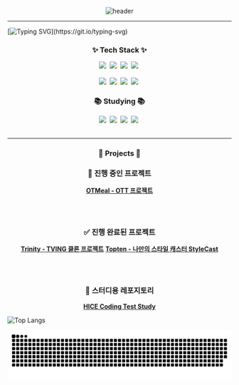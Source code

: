<!--capsule-render(https://github.com/kyechan99/capsule-render)-->
<div align="center">
  
![header](https://capsule-render.vercel.app/api?type=waving&height=250&color=gradient&text=Sunwoo%20Hwang&reversal=false&fontAlign=50&fontAlignY=40&animation=blink&descAlign=50&desc=Speaking%20Potato&descSize=15)

</div>

<hr/>

<!--https://readme-typing-svg.demolab.com/demo/-->
[![Typing SVG](https://readme-typing-svg.demolab.com?font=Noto+Sans+KR&pause=5000&color=89E389&random=false&width=435&lines='%EC%9F%A4%EB%B3%B4%EB%8B%A8+%EC%9E%98%ED%95%98%EA%B2%A0%EC%A7%80'%EC%9D%98++%EC%9F%A4%EB%A5%BC+%EB%8B%B4%EB%8B%B9%ED%95%98%EA%B3%A0+%EC%9E%88%EC%8A%B5%EB%8B%88%EB%8B%A4.)](https://git.io/typing-svg)

<h3 align="center">✨ Tech Stack ✨</h3>
<div align="center">
  <img src="https://img.shields.io/badge/python-3670A0?style=for-the-badge&logo=python&logoColor=ffdd54" />&nbsp
  <img src="https://img.shields.io/badge/C++-00599C?style=for-the-badge&logo=c%2B%2B&logoColor=ffffff" />&nbsp
  <img src="https://img.shields.io/badge/react-20232a.svg?style=for-the-badge&logo=react&logoColor=61DAFB" />&nbsp
  <img src="https://img.shields.io/badge/javascript-F7DF1E.svg?style=for-the-badge&logo=javascript&logoColor=20232a" />&nbsp
  </br>  </br>
  <img src="https://img.shields.io/badge/html5-E34F26.svg?style=for-the-badge&logo=html5&logoColor=white" />&nbsp
  <img src="https://img.shields.io/badge/css3-1572B6.svg?style=for-the-badge&logo=css3&logoColor=white" />&nbsp
  <img src="https://img.shields.io/badge/tailwindcss-38B2AC?style=for-the-badge&logo=tailwindcss&logoColor=white" />&nbsp
  <img src="https://img.shields.io/badge/scss-CC6699?style=for-the-badge&logo=sass&logoColor=white" />&nbsp
</div>

<!--내용 부분-->
<h3 align="center">📚 Studying 📚</h3>
<div align="center">
  <img src="https://img.shields.io/badge/tanstackquery-FF4154?style=for-the-badge&logo=tanstackquery&logoColor=white" />&nbsp
  <img src="https://img.shields.io/badge/next.js-000000?style=for-the-badge&logo=nextdotjs&logoColor=white" />&nbsp
  <img src="https://img.shields.io/badge/typescript-007ACC?style=for-the-badge&logo=typescript&logoColor=white" />&nbsp
  <img src="https://img.shields.io/badge/react-20232a.svg?style=for-the-badge&logo=react&logoColor=61DAFB" />&nbsp
</div>
<br>
<hr/>
<h3 align="center">📂 Projects 📂</h3>

<div align="center">
  
  ### 🚧 진행 중인 프로젝트
  
  <div align="center">
        <strong><a href="https://github.com/ott-service/OTMeal">OTMeal - OTT 프로젝트</a></strong>
  </div>
  
  <br/><br/>
  
  ### ✅ 진행 완료된 프로젝트
  
  <div align="center">
    <strong><a href="https://github.com/FRONTENDSCHOOL10/Trinity">Trinity - TVING 클론 프로젝트</a></strong>
    <strong><a href="https://github.com/FRONTENDSCHOOL10/Topten">Topten - 나만의 스타일 캐스터 StyleCast</a></strong> 
  </div>
  
  <br/><br/>
  
  ### 📖 스터디용 레포지토리
  
  <div align="center">
    <strong><a href="https://github.com/HICE-CodingTestStudy/solved">HICE Coding Test Study</a></strong>
  </div>
  
</div>


<!-- generate-snake-game-from-github-contribution-grid -->
![Top Langs](https://github-readme-stats.vercel.app/api/top-langs/?username=EraMorgett4&hide=Ruby&layout=compact)

<a href="https://www.acmicpc.net/user/not">
  <picture align = center>
    <source media="(prefers-color-scheme: dark)" srcset="https://raw.githubusercontent.com/platane/platane/output/github-contribution-grid-snake-dark.svg">
    <source media="(prefers-color-scheme: light)" srcset="https://raw.githubusercontent.com/platane/platane/output/github-contribution-grid-snake.svg">
    <img alt="github contribution grid snake animation" src="https://raw.githubusercontent.com/platane/platane/output/github-contribution-grid-snake.svg">
  </picture>
</a>
<br>
